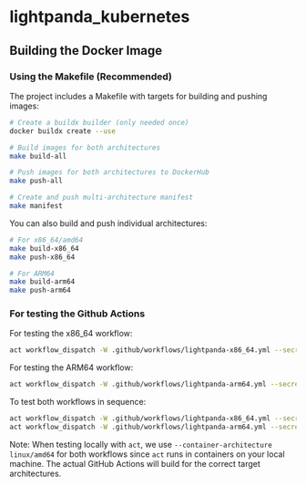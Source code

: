 # lightpanda_kubernetes

## Building the Docker Image

### Using the Makefile (Recommended)

The project includes a Makefile with targets for building and pushing images:

```bash
# Create a buildx builder (only needed once)
docker buildx create --use

# Build images for both architectures
make build-all

# Push images for both architectures to DockerHub
make push-all

# Create and push multi-architecture manifest
make manifest
```

You can also build and push individual architectures:
```bash
# For x86_64/amd64
make build-x86_64
make push-x86_64

# For ARM64
make build-arm64
make push-arm64
```

### For testing the Github Actions

For testing the x86_64 workflow:
```bash
act workflow_dispatch -W .github/workflows/lightpanda-x86_64.yml --secret-file my.secrets --container-architecture linux/amd64
```

For testing the ARM64 workflow:
```bash
act workflow_dispatch -W .github/workflows/lightpanda-arm64.yml --secret-file my.secrets --container-architecture linux/amd64
```

To test both workflows in sequence:
```bash
act workflow_dispatch -W .github/workflows/lightpanda-x86_64.yml --secret-file my.secrets --container-architecture linux/amd64 && \
act workflow_dispatch -W .github/workflows/lightpanda-arm64.yml --secret-file my.secrets --container-architecture linux/amd64
```

Note: When testing locally with `act`, we use `--container-architecture linux/amd64` for both workflows since `act` runs in containers on your local machine. The actual GitHub Actions will build for the correct target architectures.